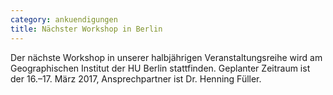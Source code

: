 ```yaml
---
category: ankuendigungen
title: Nächster Workshop in Berlin
---
```


Der nächste Workshop in unserer halbjährigen Veranstaltungsreihe wird am Geographischen Institut der HU Berlin stattfinden. Geplanter Zeitraum ist der 16.–17. März 2017, Ansprechpartner ist Dr. Henning Füller.
